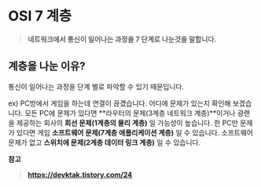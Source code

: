 # OSI 7 계층
> **네트워크에서 통신이 일어나는 과정을 7 단계로 나눈것을 말합니다.**

## 계층을 나눈 이유?
통신이 일어나는 과정을 단계 별로 파악할 수 있기 때문입니다.

ex) PC방에서 게임을 하는데 연결이 끊겼습니다. 어디에 문제가 있는지 확인해 보겠습니다.
모든 PC에 문제가 있다면 **라우터의 문제(3계층 네트워크 계층)**이거나
광랜을 제공하는 회사의 **회선 문제(1계층의 물리 계층)** 일 가능성이 높습니다.
한 PC만 문제가 있다면 게임 **소프트웨어 문제(7계층 애플리케이션 계층)** 일 수 있습니다.
소프트웨어 문제가 없고 **스위치에 문제(2계층 데이터 링크 계층)** 일 수 있습니다.

**참고**
> **https://devktak.tistory.com/24**
